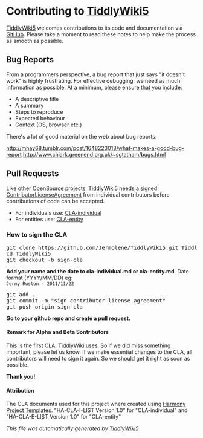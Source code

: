 <h1 class=''>
Contributing to <a class='tw-tiddlylink tw-tiddlylink-internal tw-tiddlylink-resolves' href='http://five.tiddlywiki.com/static/TiddlyWiki5.html'>
TiddlyWiki5</a></h1><div class='tw-tiddler'>
<div class='tw-transclude'>
<p>
<a class='tw-tiddlylink tw-tiddlylink-internal tw-tiddlylink-resolves' href='http://five.tiddlywiki.com/static/TiddlyWiki5.html'>
TiddlyWiki5</a> welcomes contributions to its code and documentation via <a class='tw-tiddlylink tw-tiddlylink-external' href='https://github.com/Jermolene/TiddlyWiki5'>
GitHub</a>. Please take a moment to read these notes to help make the process as smooth as possible.</p><h2 class=''>
Bug Reports</h2><p>
From a programmers perspective, a bug report that just says &quot;it doesn't work&quot; is highly frustrating. For effective debugging, we need as much information as possible. At a minimum, please ensure that you include:</p><ul>
<li>
A descriptive title</li><li>
A summary</li><li>
Steps to reproduce</li><li>
Expected behaviour</li><li>
Context (OS, browser etc.)</li></ul><p>
There's a lot of good material on the web about bug reports:</p><p>
<a class='tw-tiddlylink tw-tiddlylink-external' href='http://mhay68.tumblr.com/post/1648223018/what-makes-a-good-bug-report'>
http://mhay68.tumblr.com/post/1648223018/what-makes-a-good-bug-report</a> <a class='tw-tiddlylink tw-tiddlylink-external' href='http://www.chiark.greenend.org.uk/~sgtatham/bugs.html'>
http://www.chiark.greenend.org.uk/~sgtatham/bugs.html</a></p><h2 class=''>
Pull Requests</h2><p>
Like other <a class='tw-tiddlylink tw-tiddlylink-internal tw-tiddlylink-resolves' href='http://five.tiddlywiki.com/static/OpenSource.html'>
OpenSource</a> projects, <a class='tw-tiddlylink tw-tiddlylink-internal tw-tiddlylink-resolves' href='http://five.tiddlywiki.com/static/TiddlyWiki5.html'>
TiddlyWiki5</a> needs a signed <a class='tw-tiddlylink tw-tiddlylink-internal tw-tiddlylink-missing' href='http://five.tiddlywiki.com/static/ContributorLicenseAgreement.html'>
ContributorLicenseAgreement</a> from individual contributors before contributions of code can be accepted.</p><ul>
<li>
For individuals use: <a class='tw-tiddlylink tw-tiddlylink-external' href='https://github.com/Jermolene/TiddlyWiki5/tree/master/licenses/cla-individual.md'>
CLA-individual</a></li><li>
For entities use: <a class='tw-tiddlylink tw-tiddlylink-external' href='https://github.com/Jermolene/TiddlyWiki5/tree/master/licenses/cla-entity.md'>
CLA-entity</a></li></ul><h3 class=''>
How to sign the CLA</h3><pre>
git clone https://github.com/Jermolene/TiddlyWiki5.git TiddlyWiki5
cd TiddlyWiki5
git checkout -b sign-cla</pre><p>
<strong>
Add your name and the date to cla-individual.md or cla-entity.md</strong>. Date format (YYYY/MM/DD)
eg: <code>
Jermy Ruston - 2011/11/22</code></p><pre>
git add .
git commit -m &quot;sign contributor license agreement&quot;
git push origin sign-cla</pre><p>
<strong>
Go to your github repo and create a pull request.</strong></p><h4 class=''>
Remark for Alpha and Beta Sontributors</h4><p>
This is the first CLA, <a class='tw-tiddlylink tw-tiddlylink-internal tw-tiddlylink-resolves' href='http://five.tiddlywiki.com/static/TiddlyWiki.html'>
TiddlyWiki</a> uses. So if we did miss something important, please let us know. If we make essential changes to the CLA, all contributors will need to sign it again. So we should get it right as soon as possible.</p><p>
<strong>
Thank you!</strong></p><h4 class=''>
Attribution</h4><p>
The CLA documents used for this project where created using <a class='tw-tiddlylink tw-tiddlylink-external' href='http://www.harmonyagreements.org'>
Harmony Project Templates</a>. &quot;HA-CLA-I-LIST Version 1.0&quot; for &quot;CLA-individual&quot; and &quot;HA-CLA-E-LIST Version 1.0&quot; for &quot;CLA-entity&quot;
</p></div></div><p>
<em>
This file was automatically generated by <a class='tw-tiddlylink tw-tiddlylink-internal tw-tiddlylink-resolves' href='http://five.tiddlywiki.com/static/TiddlyWiki5.html'>
TiddlyWiki5</a></em>
</p>